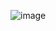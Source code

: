 ![image](https://user-images.githubusercontent.com/63789702/188307286-3188f209-9dba-4fb0-b374-9ab711d6dcc3.png)
